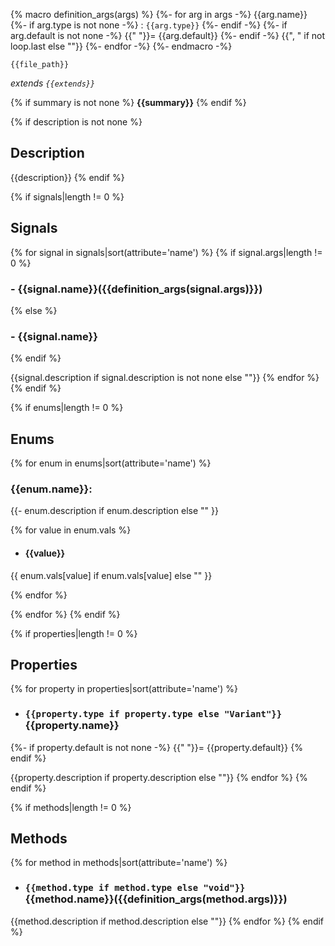 {% macro definition_args(args) %}
    {%- for arg in args -%}
        {{arg.name}}
        {%- if arg.type is not none -%}
            : `{{arg.type}}`
        {%- endif -%}
        {%- if arg.default is not none -%}
            {{" "}}= {{arg.default}}
        {%- endif -%}
        {{", " if not loop.last else ""}}
    {%- endfor -%}
{%- endmacro -%}

`{{file_path}}`

*extends `{{extends}}`*

{% if summary is not none %}
**{{summary}}**
{% endif %}

{% if description is not none %}
## Description

{{description}}
{% endif %}

{% if signals|length != 0 %}
## Signals

{% for signal in signals|sort(attribute='name') %}
{% if signal.args|length != 0 %}
### - {{signal.name}}({{definition_args(signal.args)}})
{% else %}
### - {{signal.name}}
{% endif %}

{{signal.description if signal.description is not none else ""}}
{% endfor %}
{% endif %}

{% if enums|length != 0 %}
## Enums

{% for enum in enums|sort(attribute='name') %}
### {{enum.name}}:

{{- enum.description if enum.description else "" }}

{% for value in enum.vals %}
- #### {{value}}

{{ enum.vals[value] if enum.vals[value] else "" }}

{% endfor %}

{% endfor %}
{% endif %}

{% if properties|length != 0 %}
## Properties

{% for property in properties|sort(attribute='name') %}
- ### `{{property.type if property.type else "Variant"}}` {{property.name}}
{%- if property.default is not none -%}
    {{" "}}= {{property.default}}
{% endif %}

{{property.description if property.description else ""}}
{% endfor %}
{% endif %}

{% if methods|length != 0 %}
## Methods

{% for method in methods|sort(attribute='name') %}
- ### `{{method.type if method.type else "void"}}` {{method.name}}({{definition_args(method.args)}})

{{method.description if method.description else ""}}
{% endfor %}
{% endif %}